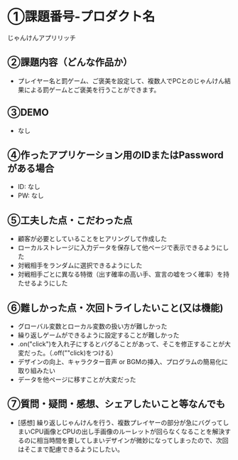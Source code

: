 # ①課題番号-プロダクト名
じゃんけんアプリリッチ

## ②課題内容（どんな作品か）

- プレイヤー名と罰ゲーム、ご褒美を設定して、複数人でPCとのじゃんけん結果による罰ゲームとご褒美を行うことができます。

## ③DEMO
- なし

## ④作ったアプリケーション用のIDまたはPasswordがある場合

- ID: なし
- PW: なし

## ⑤工夫した点・こだわった点

- 顧客が必要としていることをヒアリングして作成した
- ローカルストレージに入力データを保存して他ページで表示できるようにした
- 対戦相手をランダムに選択できるようにした
- 対戦相手ごとに異なる特徴（出す確率の高い手、宣言の嘘をつく確率）を持たせるようにした

## ⑥難しかった点・次回トライしたいこと(又は機能)

- グローバル変数とローカル変数の扱い方が難しかった
- 繰り返しゲームができるように設定することが難しかった
- .on("click")を入れ子にするとバグることがあって、そこを修正することが大変だった。（.off(""click)をつける）
- デザインの向上、キャラクター音声 or BGMの挿入、プログラムの簡易化に取り組みたい
- データを他ページに移すことが大変だった

## ⑦質問・疑問・感想、シェアしたいこと等なんでも

- [感想] 繰り返しじゃんけんを行う、複数プレイヤーの部分が急にバグってしまいCPU画像とCPUの出し手画像のルーレットが回らなくなることを解決するのに相当時間を要してしまいデザインが微妙になってしまったので、次回はそこまで配慮できるようにしたい。
